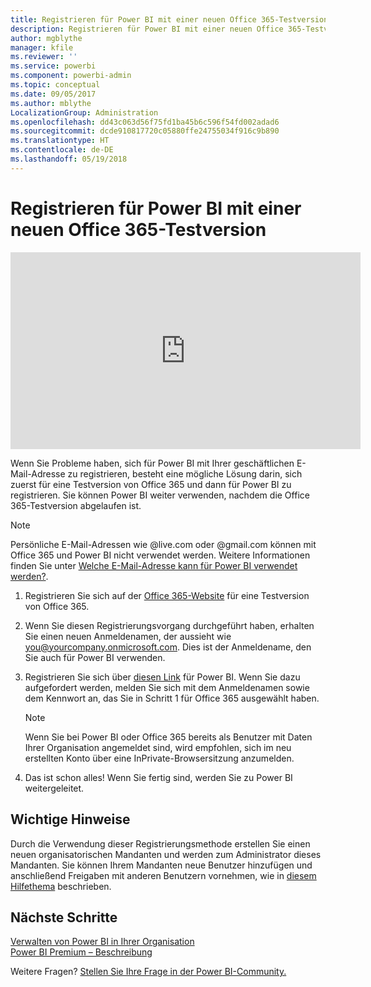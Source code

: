```yaml
---
title: Registrieren für Power BI mit einer neuen Office 365-Testversion
description: Registrieren für Power BI mit einer neuen Office 365-Testversion
author: mgblythe
manager: kfile
ms.reviewer: ''
ms.service: powerbi
ms.component: powerbi-admin
ms.topic: conceptual
ms.date: 09/05/2017
ms.author: mblythe
LocalizationGroup: Administration
ms.openlocfilehash: dd43c063d56f75fd1ba45b6c596f54fd002adad6
ms.sourcegitcommit: dcde910817720c05880ffe24755034f916c9b890
ms.translationtype: HT
ms.contentlocale: de-DE
ms.lasthandoff: 05/19/2018
---
```

# <a name="signing-up-for-power-bi-with-a-new-office-365-trial"></a>Registrieren für Power BI mit einer neuen Office 365-Testversion
<iframe width="560" height="315" src="https://www.youtube.com/embed/gbSuFST-Nx4?showinfo=0" frameborder="0" allowfullscreen></iframe>

Wenn Sie Probleme haben, sich für Power BI mit Ihrer geschäftlichen E-Mail-Adresse zu registrieren, besteht eine mögliche Lösung darin, sich zuerst für eine Testversion von Office 365 und dann für Power BI zu registrieren.  Sie können Power BI weiter verwenden, nachdem die Office 365-Testversion abgelaufen ist.

> [!NOTE]
> Persönliche E-Mail-Adressen wie @live.com oder @gmail.com können mit Office 365 und Power BI nicht verwendet werden. Weitere Informationen finden Sie unter [Welche E-Mail-Adresse kann für Power BI verwendet werden?](service-self-service-signup-for-power-bi.md#what-email-address-can-be-used-with-power-bi).
> 
> 

1. Registrieren Sie sich auf der [Office 365-Website](https://go.microsoft.com/fwlink/p/?LinkID=403802) für eine Testversion von Office 365.
2. Wenn Sie diesen Registrierungsvorgang durchgeführt haben, erhalten Sie einen neuen Anmeldenamen, der aussieht wie you@yourcompany.onmicrosoft.com.  Dies ist der Anmeldename, den Sie auch für Power BI verwenden.
3. Registrieren Sie sich über [diesen Link](https://portal.office.com/Start/Confirm?Sku=a403ebcc-fae0-4ca2-8c8c-7a907fd6c235&ru=https%3A%2F%2Fapp.powerbi.com%3FredirectedFromSignup%3D1%26noSignUpCheck%3D1) für Power BI.  Wenn Sie dazu aufgefordert werden, melden Sie sich mit dem Anmeldenamen sowie dem Kennwort an, das Sie in Schritt 1 für Office 365 ausgewählt haben.
   
   > [!NOTE]
   > Wenn Sie bei Power BI oder Office 365 bereits als Benutzer mit Daten Ihrer Organisation angemeldet sind, wird empfohlen, sich im neu erstellten Konto über eine InPrivate-Browsersitzung anzumelden.
   > 
   > 
4. Das ist schon alles!  Wenn Sie fertig sind, werden Sie zu Power BI weitergeleitet.

## <a name="important-considerations"></a>Wichtige Hinweise
Durch die Verwendung dieser Registrierungsmethode erstellen Sie einen neuen organisatorischen Mandanten und werden zum Administrator dieses Mandanten. Sie können Ihrem Mandanten neue Benutzer hinzufügen und anschließend Freigaben mit anderen Benutzern vornehmen, wie in [diesem Hilfethema](https://support.office.com/en-sg/article/Add-users-individually-to-Office-365---Admin-Help-1970f7d6-03b5-442f-b385-5880b9c256ec?ui=en-US&rs=en-SG&ad=SG) beschrieben.

## <a name="next-steps"></a>Nächste Schritte
[Verwalten von Power BI in Ihrer Organisation](service-admin-administering-power-bi-in-your-organization.md)  
[Power BI Premium – Beschreibung](service-premium.md)  

Weitere Fragen? [Stellen Sie Ihre Frage in der Power BI-Community.](http://community.powerbi.com/)

